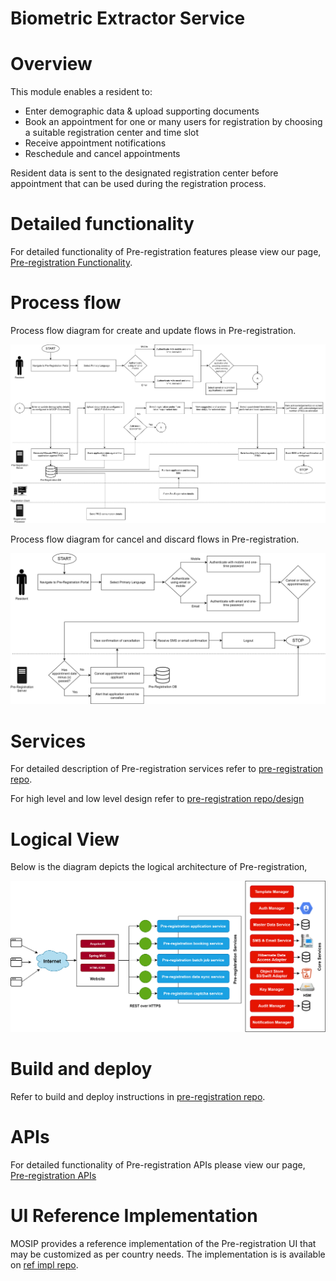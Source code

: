 # Biometric Extractor Service

# Overview

This module enables a resident to:

* Enter demographic data & upload supporting documents
* Book an appointment for one or many users for registration by choosing a suitable registration center and time slot
* Receive appointment notifications
* Reschedule and cancel appointments

Resident data is sent to the designated registration center before appointment that can be used during the registration process.

# Detailed functionality

For detailed functionality of Pre-registration features please view our page, [Pre-registration Functionality](Pre-Registration-Functionality.md).

# Process flow

Process flow diagram for create and update flows in Pre-registration.

![](_images/pre_registration/pre_registration_process_flow-create_or_update_applications.png)

Process flow diagram for cancel and discard flows in Pre-registration.

![](_images/pre_registration/pre_registration_process_flow-cancel_or_discard_applications.png)

# Services

For detailed description of Pre-registration services refer to [pre-registration repo](https://github.com/mosip/pre-registration).

For high level and low level design refer to [pre-registration repo/design](https://github.com/mosip/pre-registration/design)

# Logical View

Below is the diagram depicts the logical architecture of Pre-registration,

![](_images/pre_registration/pre_registration-logic_architecture_diagram.png)

# Build and deploy
Refer to build and deploy instructions in [pre-registration repo](https://github.com/mosip/pre-registration).

# APIs
For detailed functionality of Pre-registration APIs please view our page, [Pre-registration APIs](Pre-Registration-APIs.md)

# UI Reference Implementation
MOSIP provides a reference implementation of the Pre-registration UI that may be customized as per country needs. The implementation is is available on [ref impl repo](https://github.com/mosip/mosip-ref-impl).

